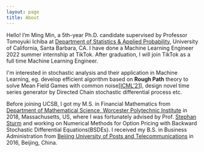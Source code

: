 ```yaml
---
layout: page
title: About
---
```


Hello! I’m Ming Min, a 5th-year Ph.D. candidate supervised by Professor Tomoyuki Ichiba at [Department of Statistics & Applied Probability](http://www.pstat.ucsb.edu), University of California, Santa Barbara, CA. I have done a Machine Learning Engineer 2022 summer internship at TikTok. After graduation, I will join TikTok as a full time Machine Learning Engineer.

I'm interested in stochastic analysis and their application in Machine Learning, eg. develop efficient algorithm based on **Rough Path** theory to solve Mean Field Games with common noise\[[ICML'21](http://proceedings.mlr.press/v139/min21a.html)\], design novel time series generator by Directed Chain stochastic differential process etc. <!-- For more details, please check my [CV](cv-2021.pdf). -->   

Before joining UCSB, I got my M.S. in Financial Mathematics from [Department of Mathematical Science, Worcester Polytechnic Institute](https://www.wpi.edu/academics/departments/mathematical-sciences) in 2018, Massachusetts, US, where I was fortunately advised by Prof. [Stephan Sturm](http://users.wpi.edu/~ssturm/) and working on Numerical Methods for Option Pricing with Backward Stochastic Differential Equations(BSDEs). I received my B.S. in Business Administration from [Beijing University of Posts and Telecommunications](https://english.bupt.edu.cn) in 2016, Beijing, China.
